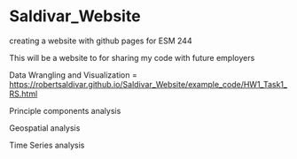 # Saldivar_Website
creating a website with github pages for ESM 244


This will be a website to for sharing my code with future employers



Data Wrangling and Visualization = https://robertsaldivar.github.io/Saldivar_Website/example_code/HW1_Task1_RS.html


Principle components analysis


Geospatial analysis


Time Series analysis


